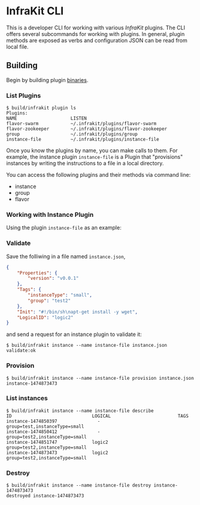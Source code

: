 InfraKit CLI
============

This is a developer CLI for working with various _InfraKit_ plugins.  The CLI offers several subcommands for working
with plugins. In general, plugin methods are exposed as verbs and configuration JSON can be read from local file.

## Building

Begin by building plugin [binaries](../../README.md#binaries).

### List Plugins

```
$ build/infrakit plugin ls
Plugins:
NAME                	LISTEN
flavor-swarm        	~/.infrakit/plugins/flavor-swarm
flavor-zookeeper    	~/.infrakit/plugins/flavor-zookeeper
group               	~/.infrakit/plugins/group
instance-file       	~/.infrakit/plugins/instance-file
```

Once you know the plugins by name, you can make calls to them.  For example, the instance plugin
`instance-file` is a Plugin that "provisions" instances by writing the instructions to
a file in a local directory.

You can access the following plugins and their methods via command line:

  + instance
  + group
  + flavor

### Working with Instance Plugin

Using the plugin `instance-file` as an example:

### Validate

Save the folliwing in a file named `instance.json`,
```json
{
    "Properties": {
        "version": "v0.0.1"
    },
    "Tags": {
        "instanceType": "small",
        "group": "test2"
    },
    "Init": "#!/bin/sh\napt-get install -y wget",
    "LogicalID": "logic2"
}
```

and send a request for an instance plugin to validate it:
```shell
$ build/infrakit instance --name instance-file instance.json
validate:ok
```

### Provision

```
$ build/infrakit instance --name instance-file provision instance.json
instance-1474873473
```

### List instances

```
$ build/infrakit instance --name instance-file describe
ID                            	LOGICAL                       	TAGS
instance-1474850397           	  -                           	group=test,instanceType=small
instance-1474850412           	  -                           	group=test2,instanceType=small
instance-1474851747           	logic2                        	group=test2,instanceType=small
instance-1474873473           	logic2                        	group=test2,instanceType=small
```

### Destroy

```
$ build/infrakit instance --name instance-file destroy instance-1474873473
destroyed instance-1474873473
```
